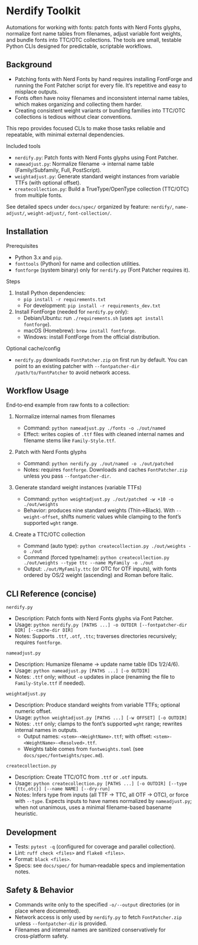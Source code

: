 # Nerdify Toolkit

Automations for working with fonts: patch fonts with Nerd Fonts glyphs, normalize font name tables from filenames, adjust variable font weights, and bundle fonts into TTC/OTC collections. The tools are small, testable Python CLIs designed for predictable, scriptable workflows.

## Background

- Patching fonts with Nerd Fonts by hand requires installing FontForge and running the Font Patcher script for every file. It’s repetitive and easy to misplace outputs.
- Fonts often have noisy filenames and inconsistent internal name tables, which makes organizing and collecting them harder.
- Creating consistent weight variants or bundling families into TTC/OTC collections is tedious without clear conventions.

This repo provides focused CLIs to make those tasks reliable and repeatable, with minimal external dependencies.

Included tools
- `nerdify.py`: Patch fonts with Nerd Fonts glyphs using Font Patcher.
- `nameadjust.py`: Normalize filename → internal name table (Family/Subfamily, Full, PostScript).
- `weightadjust.py`: Generate standard weight instances from variable TTFs (with optional offset).
- `createcollection.py`: Build a TrueType/OpenType collection (TTC/OTC) from multiple fonts.

See detailed specs under `docs/spec/` organized by feature: `nerdify/`, `name-adjust/`, `weight-adjust/`, `font-collection/`.

## Installation

Prerequisites
- Python 3.x and `pip`.
- `fonttools` (Python) for name and collection utilities.
- `fontforge` (system binary) only for `nerdify.py` (Font Patcher requires it).

Steps
1) Install Python dependencies:
   - `pip install -r requirements.txt`
   - For development: `pip install -r requirements_dev.txt`
2) Install FontForge (needed for `nerdify.py` only):
   - Debian/Ubuntu: run `./requirements.sh` (uses `apt install fontforge`).
   - macOS (Homebrew): `brew install fontforge`.
   - Windows: install FontForge from the official distribution.

Optional cache/config
- `nerdify.py` downloads `FontPatcher.zip` on first run by default. You can point to an existing patcher with `--fontpatcher-dir /path/to/FontPatcher` to avoid network access.

## Workflow Usage

End‑to‑end example from raw fonts to a collection:

1) Normalize internal names from filenames
   - Command: `python nameadjust.py ./fonts -o ./out/named`
   - Effect: writes copies of `.ttf` files with cleaned internal names and filename stems like `Family-Style.ttf`.

2) Patch with Nerd Fonts glyphs
   - Command: `python nerdify.py ./out/named -o ./out/patched`
   - Notes: requires `fontforge`. Downloads and caches `FontPatcher.zip` unless you pass `--fontpatcher-dir`.

3) Generate standard weight instances (variable TTFs)
   - Command: `python weightadjust.py ./out/patched -w +10 -o ./out/weights`
   - Behavior: produces nine standard weights (Thin→Black). With `--weight-offset`, shifts numeric values while clamping to the font’s supported `wght` range.

4) Create a TTC/OTC collection
   - Command (auto type): `python createcollection.py ./out/weights -o ./out`
   - Command (forced type/name): `python createcollection.py ./out/weights --type ttc --name MyFamily -o ./out`
   - Output: `./out/MyFamily.ttc` (or OTC for OTF inputs), with fonts ordered by OS/2 weight (ascending) and Roman before Italic.

## CLI Reference (concise)

`nerdify.py`
- Description: Patch fonts with Nerd Fonts glyphs via Font Patcher.
- Usage: `python nerdify.py [PATHS ...] -o OUTDIR [--fontpatcher-dir DIR] [--cache-dir DIR]`
- Notes: Supports `.ttf`, `.otf`, `.ttc`; traverses directories recursively; requires `fontforge`.

`nameadjust.py`
- Description: Humanize filename → update name table (IDs 1/2/4/6).
- Usage: `python nameadjust.py [PATHS ...] [-o OUTDIR]`
- Notes: `.ttf` only; without `-o` updates in place (renaming the file to `Family-Style.ttf` if needed).

`weightadjust.py`
- Description: Produce standard weights from variable TTFs; optional numeric offset.
- Usage: `python weightadjust.py [PATHS ...] [-w OFFSET] [-o OUTDIR]`
- Notes: `.ttf` only; clamps to the font’s supported `wght` range; rewrites internal names in outputs.
  - Output names: `<stem>-<WeightName>.ttf`; with offset: `<stem>-<WeightName>-<Resolved>.ttf`.
  - Weights table comes from `fontweights.toml` (see `docs/spec/fontweights/spec.md`).

`createcollection.py`
- Description: Create TTC/OTC from `.ttf` or `.otf` inputs.
- Usage: `python createcollection.py [PATHS ...] [-o OUTDIR] [--type {ttc,otc}] [--name NAME] [--dry-run]`
- Notes: Infers type from inputs (all TTF → TTC, all OTF → OTC), or force with `--type`. Expects inputs to have names normalized by `nameadjust.py`; when not unanimous, uses a minimal filename-based basename heuristic.

## Development

- Tests: `pytest -q` (configured for coverage and parallel collection).
- Lint: `ruff check <files>` and `flake8 <files>`.
- Format: `black <files>`.
- Specs: see `docs/spec/` for human‑readable specs and implementation notes.

## Safety & Behavior

- Commands write only to the specified `-o/--output` directories (or in place where documented).
- Network access is only used by `nerdify.py` to fetch `FontPatcher.zip` unless `--fontpatcher-dir` is provided.
- Filenames and internal names are sanitized conservatively for cross‑platform safety.
